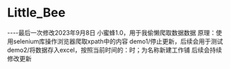 # Little_Bee
<p>
----最后一次修改2023年9月8日
小蜜蜂1.0，用于我偷懒爬取数据数据
原理：使用selenium库操作浏览器爬取xpath中的内容
demo1/停止更新，后续会用于测试
demo2/将数据存入excel，按照当前时间的：时；为名称新建工作铺
后续会持续修改更新
</p>
